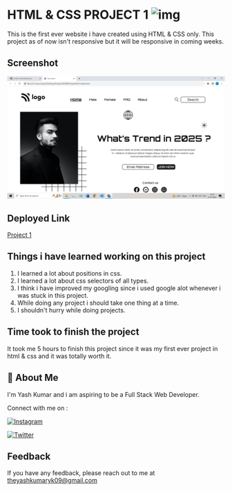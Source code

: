 
# HTML & CSS PROJECT 1 ![img](https://img.shields.io/badge/PROJECT%201-HTML%20%26%20CSS-orange)

This is the first ever website i have created using HTML & CSS only.
This project as of now isn't responsive but it will be responsive in coming weeks.


## Screenshot

![Project 1 Screenshot](./Project%201.png)


## Deployed Link

[Project 1](https://projectonee.netlify.app/)


## Things i have learned working on this project

1. I learned a lot about positions in css.
2. I learned a lot about css selectors of all types.
3. I think i have improved my googling since i used google alot whenever i was stuck in this project.
4. While doing any project i should take one thing at a time.
5. I shouldn't hurry while doing projects.
## Time took to finish the project

It took me 5 hours to finish this project since it was my first ever project in html & css and it was totally worth it.
## 🚀 About Me
I'm Yash Kumar and i am aspiring to be a Full Stack Web Developer.

Connect with me on :

[![Instagram](https://img.shields.io/badge/Instagram-%23E4405F.svg?style=for-the-badge&logo=Instagram&logoColor=white)](https://www.instagram.com/theyash_yk09/)

[![Twitter](https://img.shields.io/badge/Twitter-%231DA1F2.svg?style=for-the-badge&logo=Twitter&logoColor=white)](https://www.twitter.com/theyash_yk09/)

## Feedback

If you have any feedback, please reach out to me at theyashkumaryk09@gmail.com

